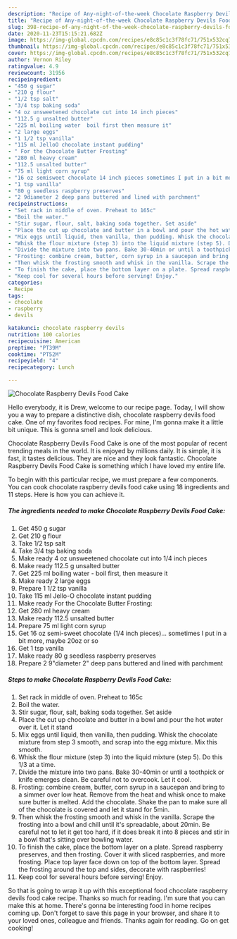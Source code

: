 ```yaml
---
description: "Recipe of Any-night-of-the-week Chocolate Raspberry Devils Food Cake"
title: "Recipe of Any-night-of-the-week Chocolate Raspberry Devils Food Cake"
slug: 398-recipe-of-any-night-of-the-week-chocolate-raspberry-devils-food-cake
date: 2020-11-23T15:15:21.682Z
image: https://img-global.cpcdn.com/recipes/e8c85c1c3f78fc71/751x532cq70/chocolate-raspberry-devils-food-cake-recipe-main-photo.jpg
thumbnail: https://img-global.cpcdn.com/recipes/e8c85c1c3f78fc71/751x532cq70/chocolate-raspberry-devils-food-cake-recipe-main-photo.jpg
cover: https://img-global.cpcdn.com/recipes/e8c85c1c3f78fc71/751x532cq70/chocolate-raspberry-devils-food-cake-recipe-main-photo.jpg
author: Vernon Riley
ratingvalue: 4.9
reviewcount: 31956
recipeingredient:
- "450 g sugar"
- "210 g flour"
- "1/2 tsp salt"
- "3/4 tsp baking soda"
- "4 oz unsweetened chocolate cut into 14 inch pieces"
- "112.5 g unsalted butter"
- "225 ml boiling water  boil first then measure it"
- "2 large eggs"
- "1 1/2 tsp vanilla"
- "115 ml JelloO chocolate instant pudding"
- " For the Chocolate Butter Frosting"
- "280 ml heavy cream"
- "112.5 unsalted butter"
- "75 ml light corn syrup"
- "16 oz semisweet chocolate 14 inch pieces sometimes I put in a bit more maybe 20oz or so"
- "1 tsp vanilla"
- "80 g seedless raspberry preserves"
- "2 9diameter 2 deep pans buttered and lined with parchment"
recipeinstructions:
- "Set rack in middle of oven. Preheat to 165c"
- "Boil the water."
- "Stir sugar, flour, salt, baking soda together. Set aside"
- "Place the cut up chocolate and butter in a bowl and pour the hot water over it. Let it stand"
- "Mix eggs until liquid, then vanilla, then pudding. Whisk the chocolate mixture from step 3 smooth, and scrap into the egg mixture. Mix this smooth."
- "Whisk the flour mixture (step 3) into the liquid mixture (step 5). Do this 1/3 at a time."
- "Divide the mixture into two pans. Bake 30-40min or until a toothpick or knife emerges clean. Be careful not to overcook. Let it cool."
- "Frosting: combine cream, butter, corn syrup in a saucepan and bring to a simmer over low heat. Remove from the heat and whisk once to make sure butter is melted. Add the chocolate. Shake the pan to make sure all of the chocolate is covered and let it stand for 5min."
- "Then whisk the frosting smooth and whisk in the vanilla. Scrape the frosting into a bowl and chill until it&#39;s spreadable, about 20min. Be careful not to let it get too hard, if it does break it into 8 pieces and stir in a bowl that&#39;s sitting over bowling water."
- "To finish the cake, place the bottom layer on a plate. Spread raspberry preserves, and then frosting. Cover it with sliced raspberries, and more frosting. Place top layer face down on top of the bottom layer. Spread the frosting around the top and sides, decorate with raspberries!"
- "Keep cool for several hours before serving! Enjoy."
categories:
- Recipe
tags:
- chocolate
- raspberry
- devils

katakunci: chocolate raspberry devils 
nutrition: 100 calories
recipecuisine: American
preptime: "PT39M"
cooktime: "PT52M"
recipeyield: "4"
recipecategory: Lunch

---
```



![Chocolate Raspberry Devils Food Cake](https://img-global.cpcdn.com/recipes/e8c85c1c3f78fc71/751x532cq70/chocolate-raspberry-devils-food-cake-recipe-main-photo.jpg)

Hello everybody, it is Drew, welcome to our recipe page. Today, I will show you a way to prepare a distinctive dish, chocolate raspberry devils food cake. One of my favorites food recipes. For mine, I'm gonna make it a little bit unique. This is gonna smell and look delicious.



Chocolate Raspberry Devils Food Cake is one of the most popular of recent trending meals in the world. It is enjoyed by millions daily. It is simple, it is fast, it tastes delicious. They are nice and they look fantastic. Chocolate Raspberry Devils Food Cake is something which I have loved my entire life.


To begin with this particular recipe, we must prepare a few components. You can cook chocolate raspberry devils food cake using 18 ingredients and 11 steps. Here is how you can achieve it.

<!--inarticleads1-->

##### The ingredients needed to make Chocolate Raspberry Devils Food Cake:

1. Get 450 g sugar
1. Get 210 g flour
1. Take 1/2 tsp salt
1. Take 3/4 tsp baking soda
1. Make ready 4 oz unsweetened chocolate cut into 1/4 inch pieces
1. Make ready 112.5 g unsalted butter
1. Get 225 ml boiling water - boil first, then measure it
1. Make ready 2 large eggs
1. Prepare 1 1/2 tsp vanilla
1. Take 115 ml Jello-O chocolate instant pudding
1. Make ready  For the Chocolate Butter Frosting:
1. Get 280 ml heavy cream
1. Make ready 112.5 unsalted butter
1. Prepare 75 ml light corn syrup
1. Get 16 oz semi-sweet chocolate (1/4 inch pieces)... sometimes I put in a bit more, maybe 20oz or so
1. Get 1 tsp vanilla
1. Make ready 80 g seedless raspberry preserves
1. Prepare 2 9&#34;diameter 2&#34; deep pans buttered and lined with parchment




<!--inarticleads2-->

##### Steps to make Chocolate Raspberry Devils Food Cake:

1. Set rack in middle of oven. Preheat to 165c
1. Boil the water.
1. Stir sugar, flour, salt, baking soda together. Set aside
1. Place the cut up chocolate and butter in a bowl and pour the hot water over it. Let it stand
1. Mix eggs until liquid, then vanilla, then pudding. Whisk the chocolate mixture from step 3 smooth, and scrap into the egg mixture. Mix this smooth.
1. Whisk the flour mixture (step 3) into the liquid mixture (step 5). Do this 1/3 at a time.
1. Divide the mixture into two pans. Bake 30-40min or until a toothpick or knife emerges clean. Be careful not to overcook. Let it cool.
1. Frosting: combine cream, butter, corn syrup in a saucepan and bring to a simmer over low heat. Remove from the heat and whisk once to make sure butter is melted. Add the chocolate. Shake the pan to make sure all of the chocolate is covered and let it stand for 5min.
1. Then whisk the frosting smooth and whisk in the vanilla. Scrape the frosting into a bowl and chill until it&#39;s spreadable, about 20min. Be careful not to let it get too hard, if it does break it into 8 pieces and stir in a bowl that&#39;s sitting over bowling water.
1. To finish the cake, place the bottom layer on a plate. Spread raspberry preserves, and then frosting. Cover it with sliced raspberries, and more frosting. Place top layer face down on top of the bottom layer. Spread the frosting around the top and sides, decorate with raspberries!
1. Keep cool for several hours before serving! Enjoy.




So that is going to wrap it up with this exceptional food chocolate raspberry devils food cake recipe. Thanks so much for reading. I'm sure that you can make this at home. There's gonna be interesting food in home recipes coming up. Don't forget to save this page in your browser, and share it to your loved ones, colleague and friends. Thanks again for reading. Go on get cooking!
